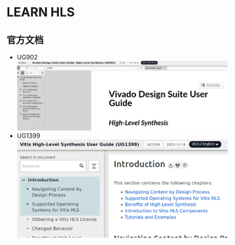 # LEARN HLS

## 官方文档

- UG902
  [![UG902](images/learn_hls/ug902.png "UG902")](https://docs.amd.com/v/u/en-US/ug902-vivado-high-level-synthesis)
- UG1399
  [![UG1399](images/learn_hls/UG1399.png "UG1399")](https://docs.amd.com/r/en-US/ug1399-vitis-hls)
